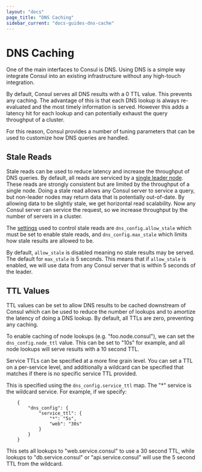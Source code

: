```yaml
---
layout: "docs"
page_title: "DNS Caching"
sidebar_current: "docs-guides-dns-cache"
---
```


# DNS Caching

One of the main interfaces to Consul is DNS. Using DNS is a simple way
integrate Consul into an existing infrastructure without any high-touch
integration.

By default, Consul serves all DNS results with a 0 TTL value. This prevents
any caching. The advantage of this is that each DNS lookup is always re-evaluated
and the most timely information is served. However this adds a latency hit
for each lookup and can potentially exhaust the query throughput of a cluster.

For this reason, Consul provides a number of tuning parameters that can
be used to customize how DNS queries are handled.

## Stale Reads

Stale reads can be used to reduce latency and increase the throughput
of DNS queries. By default, all reads are serviced by a [single leader node](/docs/internals/consensus.html).
These reads are strongly consistent but are limited by the throughput
of a single node. Doing a stale read allows any Consul server to
service a query, but non-leader nodes may return data that is potentially
out-of-date. By allowing data to be slightly stale, we get horizontal
read scalability. Now any Consul server can service the request, so we
increase throughput by the number of servers in a cluster.

The [settings](/docs/agent/options.html) used to control stale reads
are `dns_config.allow_stale` which must be set to enable stale reads,
and `dns_config.max_stale` which limits how stale results are allowed to
be.

By default, `allow_stale` is disabled meaning no stale results may be served.
The default for `max_stale` is 5 seconds. This means that if `allow_stale` is
enabled, we will use data from any Consul server that is within 5 seconds
of the leader.

## TTL Values

TTL values can be set to allow DNS results to be cached downstream
of Consul which can be used to reduce the number of lookups and to amortize
the latency of doing a DNS lookup. By default, all TTLs are zero,
preventing any caching.

To enable caching of node lookups (e.g. "foo.node.consul"), we can set
the `dns_config.node_ttl` value. This can be set to "10s" for example,
and all node lookups will serve results with a 10 second TTL.

Service TTLs can be specified at a more fine grain level. You can set
a TTL on a per-service level, and additionally a wildcard can be specified
that matches if there is no specific service TTL provided.

This is specified using the `dns_config.service_ttl` map. The "*" service
is the wildcard service. For example, if we specify:

```
    {
        "dns_config": {
            "service_ttl": {
                "*": "5s",
                "web": "30s"
            }
        }
    }
```

This sets all lookups to "web.service.consul" to use a 30 second TTL,
while lookups to "db.service.consul" or "api.service.consul" will use the
5 second TTL from the wildcard.

